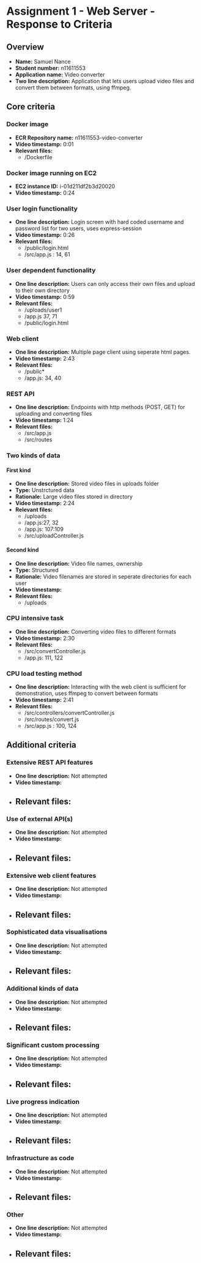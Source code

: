 Assignment 1 - Web Server - Response to Criteria
================================================

Overview
------------------------------------------------

- **Name:** Samuel Nance
- **Student number:** n11611553
- **Application name:** Video converter
- **Two line description:** Application that lets users upload video files and convert them between formats, using ffmpeg.


Core criteria
------------------------------------------------

### Docker image


- **ECR Repository name:** n11611553-video-converter
- **Video timestamp:** 0:01
- **Relevant files:**
    - /Dockerfile

### Docker image running on EC2

- **EC2 instance ID:** i-01d211df2b3d20020
- **Video timestamp:** 0:24

### User login functionality

- **One line description:** Login screen with hard coded username and password list for two users, uses express-session
- **Video timestamp:** 0:26
- **Relevant files:**
    - /public/login.html
    - /src/app.js : 14, 61

### User dependent functionality

- **One line description:** Users can only access their own files and upload to their own directory
- **Video timestamp:** 0:59
- **Relevant files:**
    - /uploads/user1
    - /app.js 37, 71
    - /public/login.html


### Web client

- **One line description:** Multiple page client using seperate html pages.
- **Video timestamp:** 2:43
- **Relevant files:**
    - /public*
    - /app.js: 34, 40

### REST API

- **One line description:** Endpoints with http methods (POST, GET) for uploading and converting files
- **Video timestamp:** 1:24
- **Relevant files:**
    - /src/app.js
    - /src/routes

### Two kinds of data

#### First kind

- **One line description:** Stored video files in uploads folder
- **Type:** Unstrctured data
- **Rationale:** Large video files stored in directory
- **Video timestamp:** 2:24
- **Relevant files:**
    - /uploads
    - /app.js:27, 32 
    - /app.js: 107:109
    - /src/uploadController.js

#### Second kind

- **One line description:** Video file names, ownership
- **Type:** Structured
- **Rationale:** Video filenames are stored in seperate directories for each user
- **Video timestamp:**
- **Relevant files:**
  - /uploads

### CPU intensive task

- **One line description:** Converting video files to different formats
- **Video timestamp:** 2:30
- **Relevant files:**
    - /src/convertController.js
    - /app.js: 111, 122

### CPU load testing method

- **One line description:** Interacting with the web client is sufficient for demonstration, uses ffmpeg to convert between formats
- **Video timestamp:** 2:41
- **Relevant files:**
    - /src/controllers/convertController.js
    - /src/routes/convert.js
    - /src/app.js : 100, 124

Additional criteria
------------------------------------------------

### Extensive REST API features

- **One line description:** Not attempted
- **Video timestamp:**
- **Relevant files:**
    - 


### Use of external API(s)

- **One line description:** Not attempted
- **Video timestamp:**
- **Relevant files:**
    - 


### Extensive web client features

- **One line description:** Not attempted
- **Video timestamp:**
- **Relevant files:**
    - 


### Sophisticated data visualisations

- **One line description:** Not attempted
- **Video timestamp:**
- **Relevant files:**
    - 


### Additional kinds of data

- **One line description:** Not attempted
- **Video timestamp:**
- **Relevant files:**
    - 


### Significant custom processing

- **One line description:** Not attempted
- **Video timestamp:**
- **Relevant files:**
    - 


### Live progress indication

- **One line description:** Not attempted
- **Video timestamp:** 
- **Relevant files:**
    - 


### Infrastructure as code

- **One line description:** Not attempted
- **Video timestamp:** 
- **Relevant files:**
    - 


### Other

- **One line description:** Not attempted
- **Video timestamp:**
- **Relevant files:**
    - 
